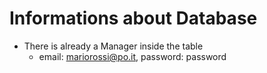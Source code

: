 # Informations about Database

- There is already a Manager inside the table
    - email: mariorossi@po.it, password: password
